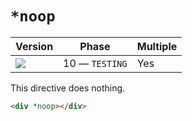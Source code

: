 # `*noop`

| Version                                        | Phase          | Multiple |
| ---------------------------------------------- | -------------- | -------- |
| ![](https://jsr.io/badges/@mizu/unstable/noop) | 10 — `TESTING` | Yes      |

This directive does nothing.

```html
<div *noop></div>
```
